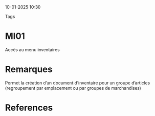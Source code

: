 10-01-2025 10:30

Tags 

# MI01

Accès au menu inventaires
# Remarques

Permet la création d’un document d’inventaire pour un groupe d’articles (regroupement par emplacement ou par groupes de marchandises)
# References